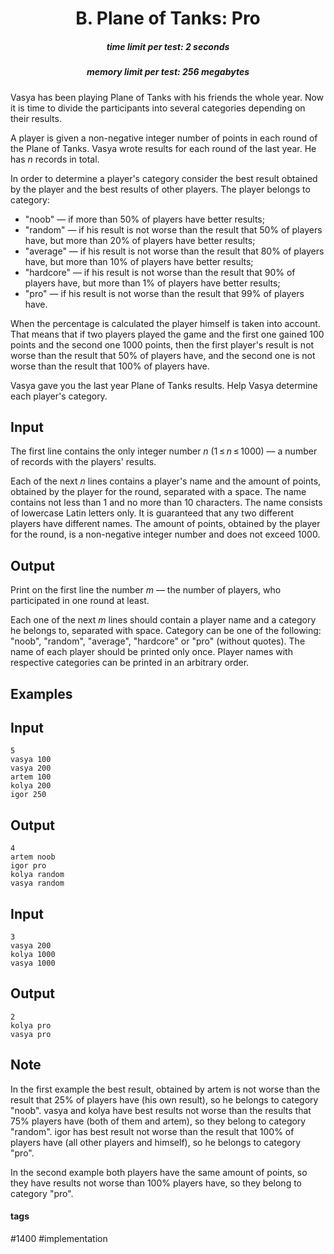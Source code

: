 <h1 style='text-align: center;'> B. Plane of Tanks: Pro</h1>

<h5 style='text-align: center;'>time limit per test: 2 seconds</h5>
<h5 style='text-align: center;'>memory limit per test: 256 megabytes</h5>

Vasya has been playing Plane of Tanks with his friends the whole year. Now it is time to divide the participants into several categories depending on their results. 

A player is given a non-negative integer number of points in each round of the Plane of Tanks. Vasya wrote results for each round of the last year. He has *n* records in total.

In order to determine a player's category consider the best result obtained by the player and the best results of other players. The player belongs to category: 

* "noob" — if more than 50% of players have better results;
* "random" — if his result is not worse than the result that 50% of players have, but more than 20% of players have better results;
* "average" — if his result is not worse than the result that 80% of players have, but more than 10% of players have better results;
* "hardcore" — if his result is not worse than the result that 90% of players have, but more than 1% of players have better results;
* "pro" — if his result is not worse than the result that 99% of players have.

 When the percentage is calculated the player himself is taken into account. That means that if two players played the game and the first one gained 100 points and the second one 1000 points, then the first player's result is not worse than the result that 50% of players have, and the second one is not worse than the result that 100% of players have.

Vasya gave you the last year Plane of Tanks results. Help Vasya determine each player's category.

## Input

The first line contains the only integer number *n* (1 ≤ *n* ≤ 1000) — a number of records with the players' results.

Each of the next *n* lines contains a player's name and the amount of points, obtained by the player for the round, separated with a space. The name contains not less than 1 and no more than 10 characters. The name consists of lowercase Latin letters only. It is guaranteed that any two different players have different names. The amount of points, obtained by the player for the round, is a non-negative integer number and does not exceed 1000.

## Output

Print on the first line the number *m* — the number of players, who participated in one round at least.

Each one of the next *m* lines should contain a player name and a category he belongs to, separated with space. Category can be one of the following: "noob", "random", "average", "hardcore" or "pro" (without quotes). The name of each player should be printed only once. Player names with respective categories can be printed in an arbitrary order.

## Examples

## Input


```
5  
vasya 100  
vasya 200  
artem 100  
kolya 200  
igor 250  

```
## Output


```
4  
artem noob  
igor pro  
kolya random  
vasya random  

```
## Input


```
3  
vasya 200  
kolya 1000  
vasya 1000  

```
## Output


```
2  
kolya pro  
vasya pro  

```
## Note

In the first example the best result, obtained by artem is not worse than the result that 25% of players have (his own result), so he belongs to category "noob". vasya and kolya have best results not worse than the results that 75% players have (both of them and artem), so they belong to category "random". igor has best result not worse than the result that 100% of players have (all other players and himself), so he belongs to category "pro".

In the second example both players have the same amount of points, so they have results not worse than 100% players have, so they belong to category "pro".



#### tags 

#1400 #implementation 